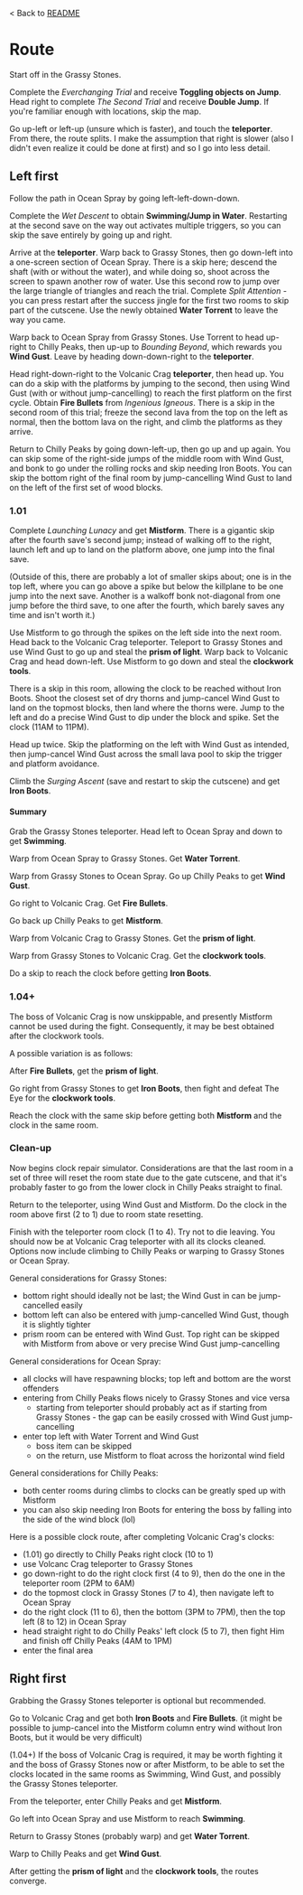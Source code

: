 < Back to [README](README.md)

# Route

Start off in the Grassy Stones.

Complete the *Everchanging Trial* and receive **Toggling objects on Jump**. Head right to complete *The Second Trial* and receive **Double Jump**. If you're familiar enough with locations, skip the map.

Go up-left or left-up (unsure which is faster), and touch the **teleporter**. From there, the route splits. I make the assumption that right is slower (also I didn't even realize it could be done at first) and so I go into less detail.

## Left first

Follow the path in Ocean Spray by going left-left-down-down.

Complete the *Wet Descent* to obtain **Swimming/Jump in Water**. Restarting at the second save on the way out activates multiple triggers, so you can skip the save entirely by going up and right.

Arrive at the **teleporter**. Warp back to Grassy Stones, then go down-left into a one-screen section of Ocean Spray. There is a skip here; descend the shaft (with or without the water), and while doing so, shoot across the screen to spawn another row of water. Use this second row to jump over the large triangle of triangles and reach the trial. Complete *Split Attention* - you can press restart after the success jingle for the first two rooms to skip part of the cutscene. Use the newly obtained **Water Torrent** to leave the way you came.

Warp back to Ocean Spray from Grassy Stones. Use Torrent to head up-right to Chilly Peaks, then up-up to *Bounding Beyond*, which rewards you **Wind Gust**. Leave by heading down-down-right to the **teleporter**.

Head right-down-right to the Volcanic Crag **teleporter**, then head up. You can do a skip with the platforms by jumping to the second, then using Wind Gust (with or without jump-cancelling) to reach the first platform on the first cycle. Obtain **Fire Bullets** from *Ingenious Igneous*. There is a skip in the second room of this trial; freeze the second lava from the top on the left as normal, then the bottom lava on the right, and climb the platforms as they arrive.

Return to Chilly Peaks by going down-left-up, then go up and up again.
You can skip some of the right-side jumps of the middle room with Wind Gust, and bonk to go under the rolling rocks and skip needing Iron Boots.
You can skip the bottom right of the final room by jump-cancelling Wind Gust to land on the left of the first set of wood blocks.

### 1.01

Complete *Launching Lunacy* and get **Mistform**. There is a gigantic skip after the fourth save's second jump; instead of walking off to the right, launch left and up to land on the platform above, one jump into the final save.

(Outside of this, there are probably a lot of smaller skips about; one is in the top left, where you can go above a spike but below the killplane to be one jump into the next save. Another is a walkoff bonk not-diagonal from one jump before the third save, to one after the fourth, which barely saves any time and isn't worth it.)

Use Mistform to go through the spikes on the left side into the next room. Head back to the Volcanic Crag teleporter. Teleport to Grassy Stones and use Wind Gust to go up and steal the **prism of light**. Warp back to Volcanic Crag and head down-left. Use Mistform to go down and steal the **clockwork tools**.

There is a skip in this room, allowing the clock to be reached without Iron Boots. Shoot the closest set of dry thorns and jump-cancel Wind Gust to land on the topmost blocks, then land where the thorns were. Jump to the left and do a precise Wind Gust to dip under the block and spike. Set the clock (11AM to 11PM).

Head up twice. Skip the platforming on the left with Wind Gust as intended, then jump-cancel Wind Gust across the small lava pool to skip the trigger and platform avoidance.

Climb the *Surging Ascent* (save and restart to skip the cutscene) and get **Iron Boots**.

#### Summary

Grab the Grassy Stones teleporter. Head left to Ocean Spray and down to get **Swimming**.

Warp from Ocean Spray to Grassy Stones. Get **Water Torrent**.

Warp from Grassy Stones to Ocean Spray. Go up Chilly Peaks to get **Wind Gust**.

Go right to Volcanic Crag. Get **Fire Bullets**.

Go back up Chilly Peaks to get **Mistform**.

Warp from Volcanic Crag to Grassy Stones. Get the **prism of light**.

Warp from Grassy Stones to Volcanic Crag. Get the **clockwork tools**.

Do a skip to reach the clock before getting **Iron Boots**.

### 1.04+

The boss of Volcanic Crag is now unskippable, and presently Mistform cannot be used during the fight. Consequently, it may be best obtained after the clockwork tools.

A possible variation is as follows:

After **Fire Bullets**, get the **prism of light**.

Go right from Grassy Stones to get **Iron Boots**, then fight and defeat The Eye for the **clockwork tools**.

Reach the clock with the same skip before getting both **Mistform** and the clock in the same room.

### Clean-up

Now begins clock repair simulator. Considerations are that the last room in a set of three will reset the room state due to the gate cutscene, and that it's probably faster to go from the lower clock in Chilly Peaks straight to final.

Return to the teleporter, using Wind Gust and Mistform. Do the clock in the room above first (2 to 1) due to room state resetting.

Finish with the teleporter room clock (1 to 4). Try not to die leaving. You should now be at Volcanic Crag teleporter with all its clocks cleaned. Options now include climbing to Chilly Peaks or warping to Grassy Stones or Ocean Spray.


General considerations for Grassy Stones:
- bottom right should ideally not be last; the Wind Gust in can be jump-cancelled easily
- bottom left can also be entered with jump-cancelled Wind Gust, though it is slightly tighter
- prism room can be entered with Wind Gust. Top right can be skipped with Mistform from above or very precise Wind Gust jump-cancelling

General considerations for Ocean Spray:
- all clocks will have respawning blocks; top left and bottom are the worst offenders
- entering from Chilly Peaks flows nicely to Grassy Stones and vice versa
  - starting from teleporter should probably act as if starting from Grassy Stones - the gap can be easily crossed with Wind Gust jump-cancelling
- enter top left with Water Torrent and Wind Gust
  - boss item can be skipped
  - on the return, use Mistform to float across the horizontal wind field

General considerations for Chilly Peaks:
- both center rooms during climbs to clocks can be greatly sped up with Mistform
- you can also skip needing Iron Boots for entering the boss by falling into the side of the wind block (lol)


Here is a possible clock route, after completing Volcanic Crag's clocks:
- (1.01) go directly to Chilly Peaks right clock (10 to 1)
- use Volcanc Crag teleporter to Grassy Stones
- go down-right to do the right clock first (4 to 9), then do the one in the teleporter room (2PM to 6AM)
- do the topmost clock in Grassy Stones (7 to 4), then navigate left to Ocean Spray
- do the right clock (11 to 6), then the bottom (3PM to 7PM), then the top left (8 to 12) in Ocean Spray
- head straight right to do Chilly Peaks' left clock (5 to 7), then fight Him and finish off Chilly Peaks (4AM to 1PM)
- enter the final area

## Right first

Grabbing the Grassy Stones teleporter is optional but recommended.

Go to Volcanic Crag and get both **Iron Boots** and **Fire Bullets**. (it might be possible to jump-cancel into the Mistform column entry wind without Iron Boots, but it would be very difficult)

(1.04+) If the boss of Volcanic Crag is required, it may be worth fighting it and the boss of Grassy Stones now or after Mistform, to be able to set the clocks located in the same rooms as Swimming, Wind Gust, and possibly the Grassy Stones teleporter.

From the teleporter, enter Chilly Peaks and get **Mistform**.

Go left into Ocean Spray and use Mistform to reach **Swimming**.

Return to Grassy Stones (probably warp) and get **Water Torrent**.

Warp to Chilly Peaks and get **Wind Gust**.

After getting the **prism of light** and the **clockwork tools**, the routes converge.
